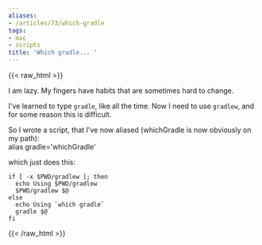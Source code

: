 ```yaml
---
aliases:
- /articles/73/which-gradle
tags:
- mac
- scripts
title: 'Which gradle... '
---
```

{{< raw_html >}}
<p>I am lazy. My fingers have habits that are sometimes hard to change.</p>

<p>I've learned to type <code>gradle</code>, like all the time. Now I need to use <code>gradlew</code>, and for some reason this is difficult.</p>

<p>So I wrote a script, that I've now aliased (whichGradle is now obviously on my path):<br />
alias gradle='whichGradle'</p>

<p>which just does this: </p>

<pre class="bigblock"><code>if [ -x $PWD/gradlew ]; then
  echo Using $PWD/gradlew
  $PWD/gradlew $@
else
  echo Using `which gradle`
  gradle $@
fi
</code></pre>
{{< /raw_html >}}
